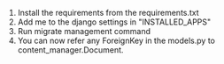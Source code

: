 1. Install the requirements from the requirements.txt
2. Add me to the django settings in "INSTALLED_APPS"
3. Run migrate management command
4. You can now refer any ForeignKey in the models.py to content_manager.Document.

